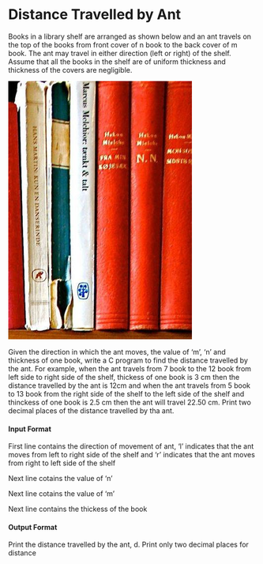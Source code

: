 # Distance Travelled by Ant

Books in a library shelf are arranged as shown below and an ant travels on the top of the
books from front cover of n book to the back cover of m book. The ant may travel in
either direction (left or right) of the shelf. Assume that all the books in the shelf are of
uniform thickness and thickness of the covers are negligible.

![books](./pic.jpeg)

Given the direction in which the ant moves, the value of ‘m’, ‘n’ and thickness of one
book, write a C program to find the distance travelled by the ant. For example, when the
ant travels from 7 book to the 12 book from left side to right side of the shelf, thickess
of one book is 3 cm then the distance travelled by the ant is 12cm and when the ant
travels from 5 book to 13 book from the right side of the shelf to the left side of the
shelf and thinckess of one book is 2.5 cm then the ant will travel 22.50 cm. Print two
decimal places of the distance travelled by tha ant.

#### Input Format

First line contains the direction of movement of ant, ‘l’ indicates that the ant moves from
left to right side of the shelf and ‘r’ indicates that the ant moves from right to left side of
the shelf

Next line cotains the value of ‘n’

Next line cotains the value of ‘m’

Next line contains the thickess of the book

#### Output Format

Print the distance travelled by the ant, d. Print only two decimal places for distance